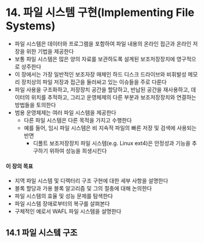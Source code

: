 # 14. 파일 시스템 구현(Implementing File Systems)

- 파일 시스템은 데이터와 프로그램을 포함하여 파일 내용의 온라인 접근과 온라인 저장을 위한 기법을 제공한다
- 보통 파일 시스템은 많은 양의 자료를 보관하도록 설계된 보조저장장치에 영구적으로 상주한다
- 이 장에서는 가장 일반적인 보조자장 매체인 하드 디스크 드라이브와 비휘발성 메모리 장치상의 파일 저장과 접근을 둘러싸고 있는 이슈들을 주로 다룬다
- 파일 사용을 구조화하고, 저장장치 공간을 할당하고, 반납된 공간을 재사용하고, 데이터의 위치를 추적하고, 그리고 운영체제의 다른 부분과 보조저장장치와 연결하는 방법들을 토의한다
- 범용 운영체제는 여러 파일 시스템을 제공한다
  - 다른 파일 시스템은 다른 목적을 가지고 수행한다
  - 예를 들어, 임시 파일 시스템은 비 지속적 파일의 빠른 저장 및 검색에 사용되는 반면
    - 디폴트 보조저장장치 파일 시스템(e.g. Linux ext4)은 안정성과 기능을 추구하기 위하여 성능을 희생시킨다

#### 이 장의 목표

- 지역 파일 시스템 및 디렉터리 구조 구현에 대한 세부 사항을 설명한다
- 블록 할당과 가용 블록 알고리즘 및 그의 절충에 대해 논의한다
- 파일 시스템의 효율 및 성능 문제를 탐색한다
- 파일 시스템 장애로부터의 복구를 살펴본다
- 구체적인 예로서 WAFL 파일 시스템을 설명한다

## 14.1 파일 시스텤 구조
